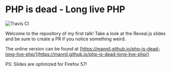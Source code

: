# PHP is dead - Long live PHP

![Travis CI](https://api.travis-ci.org/manniL/php-is-dead-long-live-php.svg?branch=master)

Welcome to the repository of my first talk!
Take a look at the Reveal.js slides and be sure to create a PR if you notice something weird.

The online version can be found at [https://mannil.github.io/php-is-dead-long-live-php/](https://mannil.github.io/php-is-dead-long-live-php/)

PS: Slides are optimized for Firefox 57!
